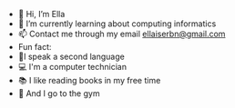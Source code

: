 - 👋 Hi, I’m Ella
- 🌱 I’m currently learning about computing informatics
- 📫 Contact me through my email ellaiserbn@gmail.com
- Fun fact:
- 👅I speak a second language
- 💻 I'm a computer technician
- 📚 I like reading books in my free time
- 💪 And I go to the gym

<!---
neivaxz/neivaxz is a ✨ special ✨ repository because its `README.md` (this file) appears on your GitHub profile.
You can click the Preview link to take a look at your changes.
--->
